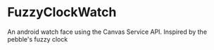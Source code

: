 # FuzzyClockWatch
An android watch face using the Canvas Service API. Inspired by the pebble's fuzzy clock
